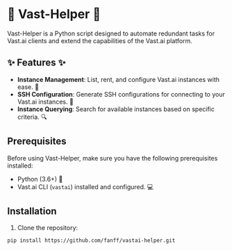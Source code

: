 # :tada: Vast-Helper :tada:

Vast-Helper is a Python script designed to automate redundant tasks for Vast.ai clients and extend the capabilities of the Vast.ai platform.

## :sparkles: Features :sparkles:

- **Instance Management**: List, rent, and configure Vast.ai instances with ease. :rocket:
- **SSH Configuration**: Generate SSH configurations for connecting to your Vast.ai instances. :key:
- **Instance Querying**: Search for available instances based on specific criteria. :mag:

## Prerequisites

Before using Vast-Helper, make sure you have the following prerequisites installed:

- Python (3.6+) :snake:
- Vast.ai CLI (`vastai`) installed and configured. :computer:

## Installation

1. Clone the repository:

```bash
pip install https://github.com/fanff/vastai-helper.git
```